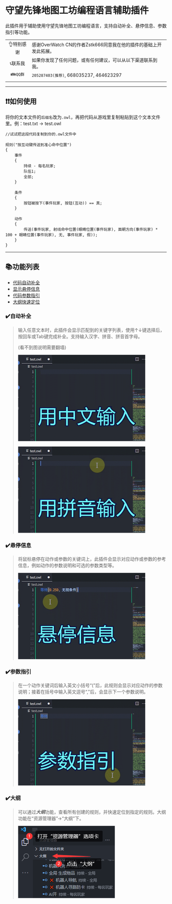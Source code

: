 # 守望先锋地图工坊编程语言辅助插件

此插件用于辅助使用守望先锋地图工坊编程语言，支持自动补全、悬停信息、参数指引等功能。

| | |
|  :----:  | :----  |
| 👌特别感谢  | 感谢OverWatch CN的作者Zstk666同意我在他的插件的基础上开发此拓展。 |
| 📞联系我  | 如果你发现了任何问题，或有任何建议，可以从以下渠道联系到我。 |
| 👪`QQ群`  | `205287403(推荐)`, 668035237, 464623297 |
| | |

---

## ❗❗如何使用

将你的文本文件的`后缀名`改为`.owl`，再把代码从游戏里复制粘贴到这个文本文件里。例：test.txt -> test.owl

```owl
//试试把这段代码复制到你的.owl文件中

规则("按互动键传送到准心命中位置")
{
	事件
	{
		持续 - 每名玩家;
		队伍1;
		全部;
	}

	条件
	{
		按钮被按下(事件玩家, 按钮(互动)) == 真;
	}

	动作
	{
		传送(事件玩家, 射线命中位置(眼睛位置(事件玩家), 面朝方向(事件玩家) * 100 + 眼睛位置(事件玩家), 无, 事件玩家, 假));
	}
}
```

---

## 📚功能列表
- [代码自动补全](###-✔️自动补全)
- [显示悬停信息](###-✔️悬停信息)
- [代码参数指引](###-✔️参数指引)
- [大纲快速定位](###-✔️大纲)

### ✔️自动补全

> 输入任意文本时，此插件会显示匹配到的关键字列表，使用↑↓键选择后，按回车或Tab键完成补全。支持输入汉字、拼音、拼音首字母。
> 
> (看不到图说明需要翻墙)
> 
> ![中文补全](https://github.com/qaz075115961/owl-CN/raw/HEAD/images/1.gif)
> 
> ![拼音补全](https://github.com/qaz075115961/owl-CN/raw/HEAD/images/2.gif)


### ✔️悬停信息

> 将鼠标悬停在动作或参数的关键词上，此插件会显示对应动作或参数的参考信息，例如动作的参数说明和可选的参数类型等。
> 
> ![悬停信息](https://github.com/qaz075115961/owl-CN/raw/HEAD/images/3.gif)

### ✔️参数指引

> 在一个动作关键词后输入英文小括号“(”后，此规则会显示对应动作的参数说明；接着在括号中输入英文逗号“,”后，会显示下一个参数说明。
> 
> ![参数指引](https://github.com/qaz075115961/owl-CN/raw/HEAD/images/4.gif)

### ✔️大纲

> 可以通过***大纲***功能，查看所有创建的规则，并快速定位到指定的规则。大纲功能在“资源管理器”->“大纲”下。
> 
> ![大纲](https://github.com/qaz075115961/owl-CN/raw/HEAD/images/5.png)

